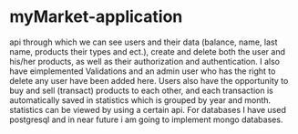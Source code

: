 # myMarket-application

api through which we can see users and their data (balance, name, last name, products their types and ect.), create and delete both the user and his/her products, as well as their authorization and authentication. I also have eimplemented Validations and an admin user who has the right to delete any user have been added here. Users also have the opportunity to buy and sell (transact) products to each other, and each transaction is automatically saved in statistics which is grouped by year and month.  statistics can be viewed by using a certain api. For databases I have used postgresql and in near future i am going to implement mongo databases.
